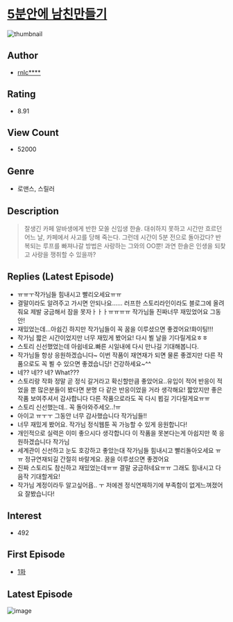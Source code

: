 # [5분안에 남친만들기](https://comic.naver.com/bestChallenge/list?titleId=798988)
![thumbnail](https://image-comic.pstatic.net/user_contents_data/challenge_comic/2022/08/13/357666/thumbnail_202x164b792a05c_cf2d_4028_81b6_8d4cee16d8e6_00000483.JPEG)

## Author
- [rnlc****](https://comic.naver.com/artistTitle?id=357666)

## Rating
- 8.91

## View Count
- 52000

## Genre
- 로맨스, 스릴러

## Description
> 잘생긴 카페 알바생에게 반한 모쏠 신입생 한솔. 대쉬하지 못하고 시간만 흐르던 어느 날, 카페에서 사고를 당해 죽는다. 그런데 시간이 5분 전으로 돌아갔다? 반복되는 루프를 빠져나갈 방법은 사랑하는 그와의 OO뿐! 과연 한솔은 인생을 되찾고 사랑을 쟁취할 수 있을까?

## Replies (Latest Episode)
- ㅠㅠㅜ작가님들 힘내시고 빨리오세요ㅠㅠ
- 결말이라도 알려주고 가시면 안되나요...... 러프한 스토리라인이라도 블로그에 올려줘요 제발 궁금해서 잠을 못자ㅏㅏㅏㅠㅠㅠㅠ 작가님들 진짜너무 재밌었어요 그동안!
- 재밌었는데...아쉽긴 하지만 작가님들이 꼭 꿈을 이루셨으면 좋겠어요!화이팅!!!
- 작가님 짧은 시간이었지만 너무 재밌게 봤어요! 다시 뵐 날을 기다릴게요ㅎㅎ
- 스토리 신선했었는데 아쉽네요.빠른 시일내에 다시 만나길 기대해봅니다.
- 작가님들 항상 응원하겠습니다~ 이번 작품이 재연재가 되면 물론 좋겠지만 다른 작품으로도 꼭 뵐 수 있으면 좋겠습니당! 건강하세요~^^
- 네?? 네?? 네? What???
- 스토리랑 작화 정말 곧 정식 갈거라고 확신할만큼 좋았어요..유입이 적어 반응이 적었을 뿐 많은분들이 봤다면 분명 다 같은 반응이었을 거라 생각해요! 짧았지만 좋은 작품 보여주셔서 감사합니다 다른 작품으로라도 꼭 다시 뵙길 기다릴게요ㅠㅠ
- 스토리 신선했는데.. 꼭 돌아와주세오..!ㅠ
- 아이고 ㅠㅜㅜ 그동안 너무 감사했습니다 작가님들!!
- 너무 재밌게 봤어요. 작가님 정식웹툰 꼭 가능할 수 있게 응원합니다!
- 개인적으로 실력은 이미 좋으시다 생각합니다 이 작품을 못본다는게 아쉽지만 쭉 응원하겠습니다 작가님
- 세계관이 신선하고 눈도 호강하고 좋았는대 작가님들 힘내시고 빨리돌아오세요 ㅠㅠ 정규연재되길 간절히 바랄게요. 꿈을 이루셨으면 좋겠어요
- 진짜 스토리도 참신하고 재밌었는데ㅠㅠ 결말 궁금하네요ㅠㅠ 그래도 힘내시고 다음작 기대할게요!
- 작가님 계정이라두 알고싶어욥.. ㅜ 저에겐 정식연재하기에 부족함이 없게느껴졌어요 잘봤습니다!

## Interest
- 492

## First Episode
- [1화](https://comic.naver.com/bestChallenge/detail?titleId=798988&no=1)

## Latest Episode
![image](https://image-comic.pstatic.net/user_contents_data/challenge_comic/2022/09/27/357666/upload_3688557157813937463.jpeg)
